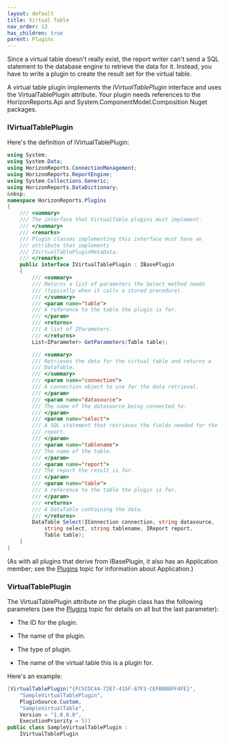 ```yaml
---
layout: default
title: Virtual Table
nav_order: 13
has_children: true
parent: Plugins
---
```


Since a virtual table doesn't really exist, the report writer can't send a SQL statement to the database engine to retrieve the data for it. Instead, you have to write a plugin to create the result set for the virtual table.

A virtual table plugin implements the *IVirtualTablePlugin* interface and uses the VirtualTablePlugin attribute. Your plugin needs references to the HorizonReports.Api and System.ComponentModel.Composition Nuget packages.

### IVirtualTablePlugin
Here's the definition of IVirtualTablePlugin:

```csharp
using System;
using System.Data;
using HorizonReports.ConnectionManagement;
using HorizonReports.ReportEngine;
using System.Collections.Generic;
using HorizonReports.DataDictionary;
&nbsp;
namespace HorizonReports.Plugins
{
    /// <summary>
    /// The interface that VirtualTable plugins must implement.
    /// </summary>
    /// <remarks>
    /// Plugin classes implementing this interface must have an
    /// attribute that implements
    /// IVirtualTablePluginMetaData.
    /// </remarks>
    public interface IVirtualTablePlugin : IBasePlugin
    {
        /// <summary>
        /// Returns a list of parameters the Select method needs
        /// (typically when it calls a stored procedure).
        /// </summary>
        /// <param name="table">
        /// A reference to the table the plugin is for.
        /// </param>
        /// <returns>
        /// A list of IParameters.
        /// </returns>
        List<IParameter> GetParameters(Table table);

        /// <summary>
        /// Retrieves the data for the virtual table and returns a
        /// DataTable.
        /// </summary>
        /// <param name="connection">
        /// A connection object to use for the data retrieval.
        /// </param>
        /// <param name="datasource">
        /// The name of the datasource being connected to.
        /// </param>
        /// <param name="select">
        /// A SQL statement that retrieves the fields needed for the
        /// report.
        /// </param>
        /// <param name="tablename">
        /// The name of the table.
        /// </param>
        /// <param name="report">
        /// The report the result is for.
        /// </param>
        /// <param name="table">
        /// A reference to the table the plugin is for.
        /// </param>
        /// <returns>
        /// A DataTable containing the data.
        /// </returns>
        DataTable Select(IConnection connection, string datasource,
            string select, string tablename, IReport report,
            Table table);
    }
}
```

(As with all plugins that derive from IBasePlugin, it also has an Application member; see the [Plugins](vfps://Topic/_0OV0T6LZO) topic for information about Application.)

### VirtualTablePlugin
The VirtualTablePlugin attribute on the plugin class has the following parameters (see the [Plugins](vfps://Topic/_0OV0T6LZO) topic for details on all but the last parameter):

* The ID for the plugin.

* The name of the plugin.

* The type of plugin.

* The name of the virtual table this is a plugin for.

Here's an example:

```csharp
[VirtualTablePlugin("{FC5CDC44-72E7-415F-87F3-CEFB088FF4FE}",
    "SampleVirtualTablePlugin",
    PluginSource.Custom,
    "SampleVirtualTable",
    Version = "1.0.0.0",
    ExecutionPriority = 5)]
public class SampleVirtualTablePlugin :
    IVirtualTablePlugin
```
